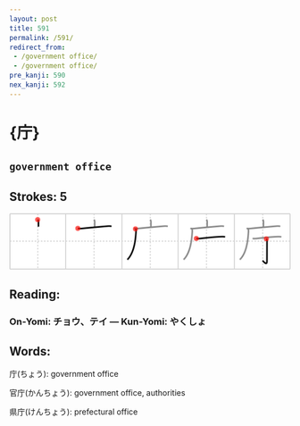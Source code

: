 ```yaml
---
layout: post
title: 591
permalink: /591/
redirect_from:
 - /government office/
 - /government office/
pre_kanji: 590
nex_kanji: 592
---
```


# {庁}

## `government office`

## Strokes: 5

<div class="stroke"><img src="../images/E5BA81.png" /></div>

## Reading:

### On-Yomi: チョウ、テイ &mdash; Kun-Yomi: やくしょ

## Words:

庁(ちょう): government office

官庁(かんちょう): government office, authorities

県庁(けんちょう): prefectural office
